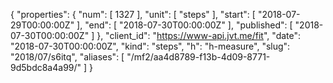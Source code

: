 {
  "properties": {
    "num": [
      1327
    ],
    "unit": [
      "steps"
    ],
    "start": [
      "2018-07-29T00:00:00Z"
    ],
    "end": [
      "2018-07-30T00:00:00Z"
    ],
    "published": [
      "2018-07-30T00:00:00Z"
    ]
  },
  "client_id": "https://www-api.jvt.me/fit",
  "date": "2018-07-30T00:00:00Z",
  "kind": "steps",
  "h": "h-measure",
  "slug": "2018/07/s6itq",
  "aliases": [
    "/mf2/aa4d8789-f13b-4d09-8771-9d5bdc8a4a99/"
  ]
}
